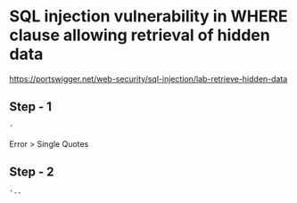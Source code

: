 # SQL injection vulnerability in WHERE clause allowing retrieval of hidden data
https://portswigger.net/web-security/sql-injection/lab-retrieve-hidden-data

Step - 1
---
```
'
```
Error > Single Quotes

Step - 2
---
```
'--
```
